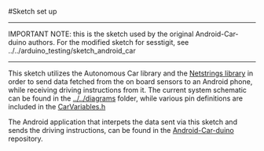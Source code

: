 #Sketch set up

******************
IMPORTANT NOTE: this is the sketch used by the original Android-Car-duino authors.  For the modified sketch for sesstigit, see ../../arduino_testing/sketch_android_car
******************

This sketch utilizes the Autonomous Car library and the [Netstrings library](https://github.com/platisd/Netstrings) in order to send data fetched from the on board sensors to an Android phone, while receiving driving instructions from it. The current system schematic can be found in the [../../diagrams](diagrams) folder, while various pin definitions are included in the [CarVariables.h](CarVariables.h)

The Android application that interpets the data sent via this sketch and sends the driving instructions, can be found in the [Android-Car-duino](https://github.com/sesstigit/Android-Car-duino/) repository.
